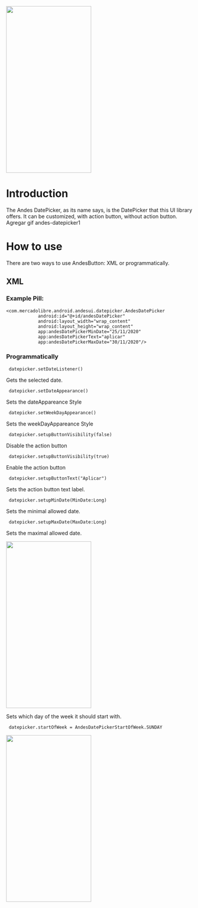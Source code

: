 <img src="https://user-images.githubusercontent.com/17315076/100236434-6ecd6680-2f0c-11eb-8c8d-9702b8a5ac01.gif" width="230" height="450"/>

# Introduction
The Andes DatePicker, as its name says, is the DatePicker that this UI library offers.
It can be customized, with action button, without action button.
Agregar gif andes-datepicker1
# How to use
There are two ways to use AndesButton: XML or programmatically. 
## XML
### Example Pill:
```
<com.mercadolibre.android.andesui.datepicker.AndesDatePicker
            android:id="@+id/andesDatePicker"
            android:layout_width="wrap_content"
            android:layout_height="wrap_content"
            app:andesDatePickerMinDate="25/11/2020"
            app:andesDatePickerText="aplicar"
            app:andesDatePickerMaxDate="30/11/2020"/>
```
### Programmatically
```
 datepicker.setDateListener()
```
 Gets the selected date.

```
 datepicker.setDateAppearance()
```
 Sets the dateAppareance Style

```
 datepicker.setWeekDayAppearance()
```
 Sets the weekDayAppareance Style

```
 datepicker.setupButtonVisibility(false)       
``` 
 Disable the action button

```
 datepicker.setupButtonVisibility(true)
```
 Enable the action button

```
 datepicker.setupButtonText("Aplicar")
```
 Sets the action button text label.

```
 datepicker.setupMinDate(MinDate:Long)
```
 Sets the minimal allowed date.

```
 datepicker.setupMaxDate(MaxDate:Long)
```
 Sets the maximal allowed date.

<img src="https://user-images.githubusercontent.com/17315076/100236434-6ecd6680-2f0c-11eb-8c8d-9702b8a5ac01.gif" width="230" height="450"/>


 Sets which day of the week it should start with.

```
 datepicker.startOfWeek = AndesDatePickerStartOfWeek.SUNDAY
```

<img src="https://user-images.githubusercontent.com/92759355/168887566-f3c28316-b87a-477c-bea6-c7fbd7e88c2f.gif" width="230" height="450"/>
